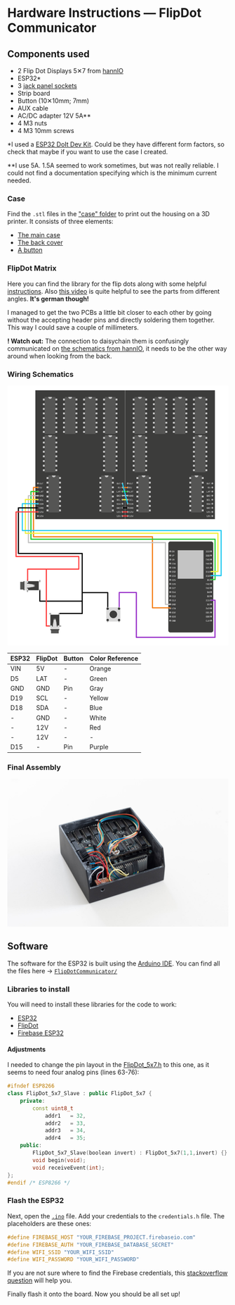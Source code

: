 # Hardware Instructions — FlipDot Communicator

## Components used

- 2 Flip Dot Displays 5✕7 from [hannIO](https://hannio.org/)
- ESP32*
- 3 [jack panel sockets](https://secure.reichelt.com/de/en/jack-panel-socket-3-5-mm-stereo-4-pin-smd-lum-1503-13v-p116190.html?&nbc=1)
- Strip board 
- Button (10✕10mm; 7mm)
- AUX cable
- AC/DC adapter 12V 5A**
- 4 M3 nuts
- 4 M3 10mm screws

*I used a [ESP32 DoIt Dev Kit](https://docs.zerynth.com/latest/reference/boards/doit_esp32/docs/). Could be they have different form factors, so check that maybe if you want to use the case I created.

**I use 5A. 1.5A seemed to work sometimes, but was not really reliable. I could not find a documentation specifying which is the minimum current needed.

### Case

Find the `.stl` files in the ["case" folder](case) to print out the housing on a 3D printer. It consists of three elements:

* [The main case](case/MainCase.stl)
* [The back cover](case/BackCover.stl)
* [A button](case/Button.stl)

### FlipDot Matrix

Here you can find the library for the flip dots along with some helpful [instructions](https://github.com/ArduinoHannover/FlipDot_5x7). Also [this video](https://www.youtube.com/watch?v=s-VXi5K4Zl0) is quite helpful to see the parts from different angles. **It's german though!**

I managed to get the two PCBs a little bit closer to each other by going without the accepting header pins and directly soldering them together. This way I could save a couple of millimeters. 

**! Watch out:** The connection to daisychain them is confusingly communicated on [the schematics from hannIO](https://github.com/ArduinoHannover/FlipDot_5x7/blob/master/5x7FlipDotController2-5_Connection_Diagram.pdf), it needs to be the other way around when looking from the back. 

### Wiring Schematics

![Wiring](docs/wiring.svg)

|ESP32|FlipDot|Button|Color Reference|
|-----|-------|------|---------------|
|VIN  |5V     |-     |Orange         |
|D5   |LAT    |-     |Green          |
|GND  |GND    |Pin   |Gray           |
|D19  |SCL    |-     |Yellow         |
|D18  |SDA    |-     |Blue           |
|-    |GND    |-     |White          |
|-    |12V    |-     |Red            |
|-    |12V    |-     |-              |
|D15  |-      |Pin   |Purple         |

### Final Assembly

![Case open](docs/caseOpen.jpg)

## Software

The software for the ESP32 is built using the [Arduino IDE](https://www.arduino.cc/en/software). You can find all the files here → [`FlipDotCommunicator/`](FlipDotCommunicator)

### Libraries to install

You will need to install these libraries for the code to work:

* [ESP32](https://github.com/espressif/arduino-esp32)
* [FlipDot](https://github.com/ArduinoHannover/FlipDot_5x7)
* [Firebase ESP32](https://github.com/mobizt/Firebase-ESP32)

#### Adjustments

I needed to change the pin layout in the [FlipDot_5x7.h](https://github.com/ArduinoHannover/FlipDot_5x7/blob/5966683c8d426884d215b8a05659c2891b238b62/FlipDot_5x7.h#L63-L76) to this one, as it seems to need four analog pins (lines 63-76):

```cpp
#ifndef ESP8266
class FlipDot_5x7_Slave : public FlipDot_5x7 {
	private:
		const uint8_t
			addr1	= 32,
			addr2	= 33,
			addr3	= 34,
			addr4	= 35;
	public:
		FlipDot_5x7_Slave(boolean invert) : FlipDot_5x7(1,1,invert) {}
		void begin(void);
		void receiveEvent(int);
};
#endif /* ESP8266 */
```

### Flash the ESP32

Next, open the [`.ino`](hardware/FlipDotCommunicator/FlipDotCommunicator.ino) file. Add your credentials to the `credentials.h` file. The placeholders are these ones:

```cpp
#define FIREBASE_HOST "YOUR_FIREBASE_PROJECT.firebaseio.com"
#define FIREBASE_AUTH "YOUR_FIREBASE_DATABASE_SECRET"
#define WIFI_SSID "YOUR_WIFI_SSID"
#define WIFI_PASSWORD "YOUR_WIFI_PASSWORD"
```

If you are not sure where to find the Firebase credentials, this [stackoverflow question](https://stackoverflow.com/questions/37418372/firebase-where-is-my-account-secret-in-the-new-console) will help you.

Finally flash it onto the board. Now you should be all set up!